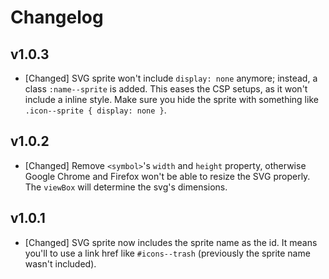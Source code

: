# Changelog

<!--
Prefix your message with one of the following:

- [Added] for new features.
- [Changed] for changes in existing functionality.
- [Deprecated] for soon-to-be removed features.
- [Removed] for now removed features.
- [Fixed] for any bug fixes.
- [Security] in case of vulnerabilities.
-->

## v1.0.3

- [Changed] SVG sprite won't include `display: none` anymore; instead, a class
  `:name--sprite` is added. This eases the CSP setups, as it won't include a
  inline style. Make sure you hide the sprite with something like
  `.icon--sprite { display: none }`.

## v1.0.2

- [Changed] Remove `<symbol>`'s `width` and `height` property, otherwise Google
  Chrome and Firefox won't be able to resize the SVG properly. The `viewBox`
  will determine the svg's dimensions.

## v1.0.1

- [Changed] SVG sprite now includes the sprite name as the id. It means you'll
  to use a link href like `#icons--trash` (previously the sprite name wasn't
  included).
